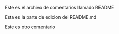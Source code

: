 Este es el archivo de comentarios llamado README

Esta es la parte de edicion del README.md

Este es otro comentario
